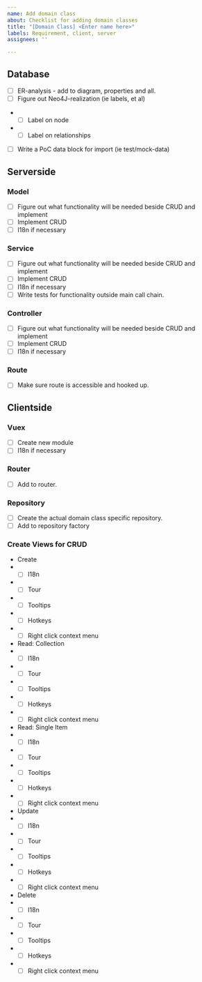 ```yaml
---
name: Add domain class
about: Checklist for adding domain classes
title: "[Domain Class] <Enter name here>"
labels: Requirement, client, server
assignees: ''

---
```


## Database
- [ ] ER-analysis - add to diagram, properties and all.
- [ ] Figure out Neo4J-realization (ie labels, et al)
- - [ ] Label on node
- - [ ] Label on relationships
- [ ] Write a PoC data block for import (ie test/mock-data)

## Serverside

### Model
- [ ] Figure out what functionality will be needed beside CRUD and implement
- [ ] Implement CRUD
- [ ] I18n if necessary

### Service
- [ ] Figure out what functionality will be needed beside CRUD and implement
- [ ] Implement CRUD
- [ ] I18n if necessary
- [ ] Write tests for functionality outside main call chain.

### Controller
- [ ] Figure out what functionality will be needed beside CRUD and implement
- [ ] Implement CRUD
- [ ] I18n if necessary

### Route
- [ ] Make sure route is accessible and hooked up.

## Clientside

### Vuex
- [ ] Create new module
- [ ] I18n if necessary

### Router
- [ ] Add to router.

### Repository
- [ ] Create the actual domain class specific repository.
- [ ] Add to repository factory

### Create Views for CRUD
- Create
- - [ ] I18n
- - [ ] Tour
- - [ ] Tooltips
- - [ ] Hotkeys
- - [ ] Right click context menu
- Read: Collection
- - [ ] I18n
- - [ ] Tour
- - [ ] Tooltips
- - [ ] Hotkeys
- - [ ] Right click context menu
- Read: Single Item
- - [ ] I18n
- - [ ] Tour
- - [ ] Tooltips
- - [ ] Hotkeys
- - [ ] Right click context menu
- Update
- - [ ] I18n
- - [ ] Tour
- - [ ] Tooltips
- - [ ] Hotkeys
- - [ ] Right click context menu
- Delete
- - [ ] I18n
- - [ ] Tour
- - [ ] Tooltips
- - [ ] Hotkeys
- - [ ] Right click context menu
